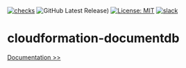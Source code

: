 [![checks](https://github.com/martoc/cloudformation-documentdb/actions/workflows/checks.yml/badge.svg?branch=main&event=push)](https://github.com/martoc/cloudformation-documentdb/actions/workflows/checks.yml)
![GitHub Latest Release)](https://img.shields.io/github/v/release/martoc/cloudformation-documentdb?logo=github)
[![License: MIT](https://img.shields.io/badge/License-MIT-yellow.svg)](https://opensource.org/licenses/MIT)
[![slack](https://img.shields.io/badge/slack-general-brightgreen.svg?logo=slack)](https://app.slack.com/messages/T8L8AAD3M/C8LBHLSVA)

# cloudformation-documentdb

[Documentation >>](./docs/index.md)
